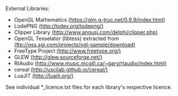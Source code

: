 External Libraries:
* OpenGL Mathematics [(https://glm.g-truc.net/0.9.9/index.html)](https://glm.g-truc.net/0.9.9/index.html)
* LodePNG [(http://lodev.org/lodepng/)](http://lodev.org/lodepng/)
* Clipper Library [(http://www.angusj.com/delphi/clipper.php)](http://www.angusj.com/delphi/clipper.php)
* OpenGL Tesselator (libtess) extracted from [(ftp://oss.sgi.com/projects/ogl-sample/download)](ftp://oss.sgi.com/projects/ogl-sample/download)
* FreeType Project [(http://www.freetype.org/)](http://www.freetype.org/)
* GLEW [(http://glew.sourceforge.net/)](http://glew.sourceforge.net/)
* RtAudio [(http://www.music.mcgill.ca/~gary/rtaudio/index.html)](http://www.music.mcgill.ca/~gary/rtaudio/index.html)
* cereal [(http://uscilab.github.io/cereal/)](http://uscilab.github.io/cereal/)
* LuaJIT [(http://luajit.org/)](http://luajit.org/)

See individual *_licence.txt files for each library's respective licence.
